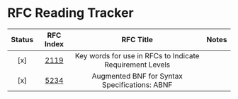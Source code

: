 # RFC Reading Tracker

| Status | RFC Index | RFC Title | Notes |
|:------:|:---------:|:---------:|:------|
| [x] | [2119](https://tools.ietf.org/html/rfc2119) | Key words for use in RFCs to Indicate Requirement Levels ||
| [x] | [5234](https://tools.ietf.org/html/rfc5234) | Augmented BNF for Syntax Specifications: ABNF ||
